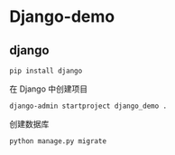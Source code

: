 # Django-demo

## django

```
pip install django
```

在 Django 中创建项目

```
django-admin startproject django_demo .
```

创建数据库

```
python manage.py migrate
```
